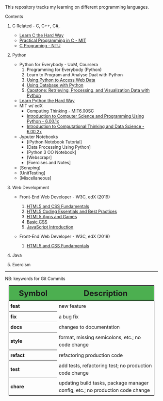 This repository tracks my learning on different programming languages.

Contents

1. C Related - C, C++, C#, 

    + [Learn C the Hard Way](./C_C++/CHardWay/README.md)
    + [Practical Programming in C - MIT](./C_C++/MIT6.087/README.md)
    + [C Programing - NTU](./C_C++/NTU-CProg/README.md)

2. Python

    + Python for Everybody - UoM, Coursera
        1. Programming for Everybody (Python)
        2. Learn to Program and Analyse Daat with Python
        3. [Using Python to Access Web Data](./Python/UoM/3-UsingPythonToAccessWebData/README.md)
        4. [Using Database with Python](./Python/UoM/4.Database/README.md)
        5. [Capstone: Retrieving, Processing, and Visualization Data with Python](./Python/MoU/5.Capstone/README.md)
    + [Learn Python the Hard Way](./Python/PythonHardway/README.md)
    + MIT w/ edX
        + [Computing Thinking - MIT6.00SC](./Python/MIT-CompThinking/MIT6.00SC/README.md)
        + [Introduction to Computer Science and Programming Using Python - 6.00.1x](./Python/MIT-CompThinking/MIT600.1x/README.md)
        + [Introduction to Computational Thinking and Data Science - 6.00.2x](./Python/MIT-CompThinking/MIT600.2x/README.md)
    + Jyputer Notebooks
        + [iPython Notebook Tutorial]
        + [Data Processing Using Python]
        + [Python 3 OO Notebook]
        + [Webscrapr]
        + [Exercises and Notes]
    + [Scraping]
    + [UnitTesting]
    + [Miscellaneous]


3. Web Development

    + Front-End Web Developer - W3C, edX (2019)
        1. [HTML5 and CSS Fundamentals](./WebDev/Frontend-W3C/1-HTML5CSSFund/README.md)
        2. [HTML5 Coding Essentials and Best Practices](./WebDev/Frontend-W3C/2-HTML5Coding/README.md)
        3. [HTML5 Apps and Games](./WebDev/Frontend-W3C/3-HTML5AppGame/README.md)
        4. [Basic CSS](./WebDev/Frontend-W3C/4-CSSBasics/README.md)
        5. [JavaScript Introduction](./WebDev/Frontend-W3C/5-JSIntro/README.md)

    + Front-End Web Developer - W3C, edX (2018)
        1.  [HTML5 and CSS Fundamentals](./WebDev/Frontend-W3C/1.HTML5CSS/README.md)

4. Java


5. Exercism




----------------------------
NB: keywords for Git Commits

  <table style="margin: 0 auto; border: 1px solid black; border-collapse: collapse; width: 50vw;">
    <thead>
    <tr style="border-bottom: double black;">
      <th style="width: 15vw; font-size: 1.6em; border-right: double back; text-align: center; background-color: #4CAF50; padding: 0.3em;"> Symbol </th>
      <th style="text-align: center; font-size: 1.6em; background-color: #4CAF50; padding: 0.3em;"> Description </th>
    </tr>
    </thead>
    <tbody>
    <tr style="text-align: left; line-height: 1.5; vertical-align: middle;">
      <th rowspan="1" style="padding: 0.3em; text-align: left; line-height: 1.5; vertical-align: middle;">  feat </th>
      <td style="padding: 0.3em;">  new feature </td>
    </tr>
    <tr style="text-align: left; line-height: 1.5; vertical-align: middle;">
      <th rowspan="1" style="padding: 0.3em; text-align: left; line-height: 1.5; vertical-align: middle;">  fix </th>
      <td style="padding: 0.3em;"> a bug fix </td>
    </tr>
    <tr style="text-align: left; line-height: 1.5; vertical-align: middle;">
      <th rowspan="1" style="padding: 0.3em; text-align: left; line-height: 1.5; vertical-align: middle;">  docs </th>
      <td style="padding: 0.3em;">  changes to documentation </td>
    </tr>
    <tr style="text-align: left; line-height: 1.5; vertical-align: middle;">
      <th rowspan="1" style="padding: 0.3em; text-align: left; line-height: 1.5; vertical-align: middle;">  style </th>
      <td style="padding: 0.3em;"> format, missing semicolons, etc.; no code change </td>
    </tr>
    <tr style="text-align: left; line-height: 1.5; vertical-align: middle;">
      <th rowspan="1" style="padding: 0.3em; text-align: left; line-height: 1.5; vertical-align: middle;">  refact </th>
      <td style="padding: 0.3em;"> refactoring production code </td>
    </tr>
    <tr style="text-align: left; line-height: 1.5; vertical-align: middle;">
      <th rowspan="1" style="padding: 0.3em; text-align: left; line-height: 1.5; vertical-align: middle;">  test </th>
      <td style="padding: 0.3em;"> add tests, refactoring test; no production code change </td>
    </tr>
    <tr style="text-align: left; line-height: 1.5; vertical-align: middle;">
      <th rowspan="1" style="padding: 0.3em; text-align: left; line-height: 1.5; vertical-align: middle;">  chore </th>
      <td style="padding: 0.3em;">  updating build tasks, package manager config, etc.; no production code change </td>
    </tr>
    </tbody>
  </table>

